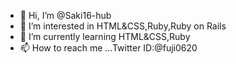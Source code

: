 - 👋 Hi, I’m @Saki16-hub
- 👀 I’m interested in HTML&CSS,Ruby,Ruby on Rails
- 🌱 I’m currently learning HTML&CSS,Ruby
- 📫 How to reach me ...Twitter ID:@fuji0620

<!---
Saki16-hub/Saki16-hub is a ✨ special ✨ repository because its `README.md` (this file) appears on your GitHub profile.
You can click the Preview link to take a look at your changes.
--->
